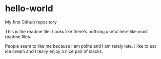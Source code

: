 # hello-world
My first Github repository

This is the readme file.  Looks like there's nothiing useful here like most readme files.

People seem to like me because I am polite and I am rarely late.  I like to eat ice cream and I really enjoy a nice pair of slacks.

